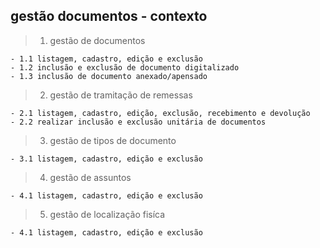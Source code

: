 ## gestão documentos - contexto

> 1. gestão de documentos

    - 1.1 listagem, cadastro, edição e exclusão
    - 1.2 inclusão e exclusão de documento digitalizado
    - 1.3 inclusão de documento anexado/apensado

> 2. gestão de tramitação de remessas

    - 2.1 listagem, cadastro, edição, exclusão, recebimento e devolução
    - 2.2 realizar inclusão e exclusão unitária de documentos

> 3. gestão de tipos de documento

    - 3.1 listagem, cadastro, edição e exclusão

> 4. gestão de assuntos

    - 4.1 listagem, cadastro, edição e exclusão

> 5. gestão de localização fisíca

    - 4.1 listagem, cadastro, edição e exclusão
